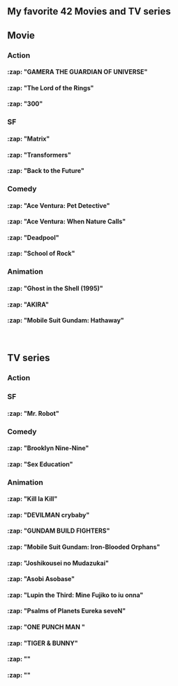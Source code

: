 <h2> My favorite 42 Movies and TV series </h2>


<h2> Movie </h2>

<h3> Action </h3>

<h4>:zap: "GAMERA THE GUARDIAN OF UNIVERSE" </h4>

<h4>:zap: "The Lord of the Rings" </h4>

<h4>:zap: "300" </h4>

<h3> SF </h3>

<h4>:zap: "Matrix" </h4>

<h4>:zap: "Transformers" </h4>

<h4>:zap: "Back to the Future" </h4>


<h3> Comedy </h3>

<h4>:zap: "Ace Ventura: Pet Detective" </h4>

<h4>:zap: "Ace Ventura: When Nature Calls" </h4>

<h4>:zap: "Deadpool" </h4>

<h4>:zap: "School of Rock" </h4>


<h3> Animation </h3>

<h4>:zap: "Ghost in the Shell (1995)"</h4>

<h4>:zap: "AKIRA"</h4>

<h4>:zap: "Mobile Suit Gundam: Hathaway"</h4>


<br>
<h2> TV series </h2>


<h3> Action </h3>

<h3> SF </h3>

<h4>:zap: "Mr. Robot"</h4>

<h3> Comedy </h3>

<h4>:zap: "Brooklyn Nine-Nine"</h4>

<h4>:zap: "Sex Education"</h4>

<h3> Animation </h3>

<h4>:zap: "Kill la Kill" </h4>

<h4>:zap: "DEVILMAN crybaby" </h4>

<h4>:zap: "GUNDAM BUILD FIGHTERS" </h4>

<h4>:zap: "Mobile Suit Gundam: Iron-Blooded Orphans" </h4>

<h4>:zap: "Joshikousei no Mudazukai" </h4>

<h4>:zap: "Asobi Asobase" </h4>

<h4>:zap: "Lupin the Third: Mine Fujiko to iu onna" </h4>

<h4>:zap: "Psalms of Planets Eureka seveN" </h4>

<h4>:zap: "ONE PUNCH MAN " </h4>

<h4>:zap: "TIGER & BUNNY" </h4>

<h4>:zap: "" </h4>
<h4>:zap: "" </h4>

